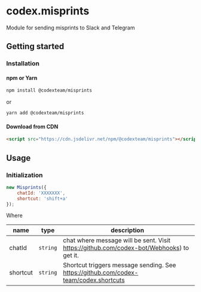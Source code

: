 # codex.misprints
Module for sending misprints to Slack and Telegram

## Getting started

### Installation

#### npm or Yarn

```bash
npm install @codexteam/misprints
```

or

```bash
yarn add @codexteam/misprints
```

#### Download from CDN

```html
<script src="https://cdn.jsdelivr.net/npm/@codexteam/misprints"></script>
```

## Usage

### Initialization
```javascript
new Misprints({
    chatId: 'XXXXXXX',
    shortcut: 'shift+a'
});
```

Where

| name        | type      | description                                                                              |
|-------------|-----------|------------------------------------------------------------------------------------------|
| chatId      | `string`  | chat where message will be sent. Visit https://github.com/codex-bot/Webhooks) to get it. |
| shortcut    | `string`  | Shortcut triggers message sending. See https://github.com/codex-team/codex.shortcuts     |